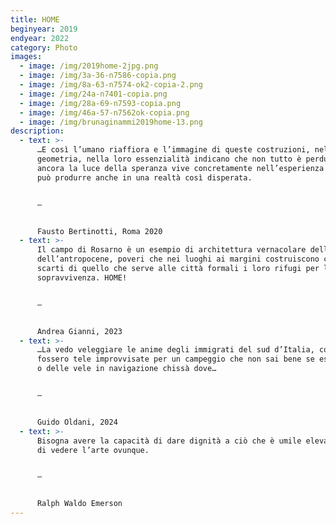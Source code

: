 ```yaml
---
title: HOME
beginyear: 2019
endyear: 2022
category: Photo
images:
  - image: /img/2019home-2jpg.png
  - image: /img/3a-36-n7586-copia.png
  - image: /img/8a-63-n7574-ok2-copia-2.png
  - image: /img/24a-n7401-copia.png
  - image: /img/28a-69-n7593-copia.png
  - image: /img/46a-57-n7562ok-copia.png
  - image: /img/brunaginammi2019home-13.png
description:
  - text: >-
      …E così l’umano riaffiora e l’immagine di queste costruzioni, nella loro
      geometria, nella loro essenzialità indicano che non tutto è perduto, che
      ancora la luce della speranza vive concretamente nell’esperienza che si
      può produrre anche in una realtà così disperata.


      —


      Fausto Bertinotti, Roma 2020
  - text: >-
      Il campo di Rosarno è un esempio di architettura vernacolare dell’era
      dell’antropocene, poveri che nei luoghi ai margini costruiscono con gli
      scarti di quello che serve alle città formali i loro rifugi per la
      sopravvivenza. HOME!


      —


      Andrea Gianni, 2023
  - text: >-
      …La vedo veleggiare le anime degli immigrati del sud d’Italia, come
      fossero tele improvvisate per un campeggio che non sai bene se essere tele
      o delle vele in navigazione chissà dove…


      —


      Guido Oldani, 2024
  - text: >-
      Bisogna avere la capacità di dare dignità a ciò che è umile elevandolo e
      di vedere l’arte ovunque.


      —


      Ralph Waldo Emerson
---
```

